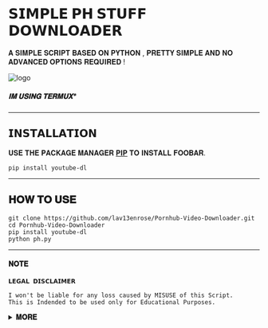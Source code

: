 # 𝗦𝗜𝗠𝗣𝗟𝗘 𝗣𝗛 𝗦𝗧𝗨𝗙𝗙 𝗗𝗢𝗪𝗡𝗟𝗢𝗔𝗗𝗘𝗥
𝐀 𝐒𝐈𝐌𝐏𝐋𝐄 𝐒𝐂𝐑𝐈𝐏𝐓 𝐁𝐀𝐒𝐄𝐃 𝐎𝐍 𝐏𝐘𝐓𝐇𝐎𝐍 , 𝐏𝐑𝐄𝐓𝐓𝐘 𝐒𝐈𝐌𝐏𝐋𝐄 𝐀𝐍𝐃 𝐍𝐎 𝐀𝐃𝐕𝐀𝐍𝐂𝐄𝐃 𝐎𝐏𝐓𝐈𝐎𝐍𝐒 𝐑𝐄𝐐𝐔𝐈𝐑𝐄𝐃 !

![logo](https://telegra.ph/file/131d2bb63dc7b647e0f0a.jpg)
##### 𝐈𝐌 𝐔𝐒𝐈𝐍𝐆 𝐓𝐄𝐑𝐌𝐔𝐗*
---

## 𝗜𝗡𝗦𝗧𝗔𝗟𝗟𝗔𝗧𝗜𝗢𝗡

𝐔𝐒𝐄 𝐓𝐇𝐄 𝐏𝐀𝐂𝐊𝐀𝐆𝐄 𝐌𝐀𝐍𝐀𝐆𝐄𝐑 [𝐏𝐈𝐏](https://pip.pypa.io/en/stable/) 𝐓𝐎 𝐈𝐍𝐒𝐓𝐀𝐋𝐋 𝐅𝐎𝐎𝐁𝐀𝐑.

```
pip install youtube-dl
```
---

## 𝐇𝐎𝐖 𝐓𝐎 𝐔𝐒𝐄

```
git clone https://github.com/lav13enrose/Pornhub-Video-Downloader.git
cd Pornhub-Video-Downloader
pip install youtube-dl 
python ph.py
```
---

#### 𝐍𝐎𝐓𝐄
```
𝗟𝗘𝗚𝗔𝗟 𝗗𝗜𝗦𝗖𝗟𝗔𝗜𝗠𝗘𝗥

I won't be liable for any loss caused by MISUSE of this Script.
This is Indended to be used only for Educational Purposes.

```
<details>
  <summary><b>𝐌𝐎𝐑𝐄</b></summary>
<br/>
𝗜𝗠 𝗨𝗦𝗜𝗡𝗚 𝗧𝗘𝗥𝗠𝗨𝗫 𝗛𝗘𝗥𝗘 𝗦𝗢 𝗜𝗠 𝗚𝗢𝗡𝗡𝗔 𝗚𝗜𝗩𝗘 𝗬𝗢𝗨 𝗦𝗢𝗠𝗘 𝗜𝗡𝗦𝗧𝗥𝗨𝗖𝗧𝗜𝗢𝗡𝗦 𝗜𝗙 𝗬𝗢𝗨 𝗔𝗥𝗘 𝗔 𝗕𝗘𝗚𝗜𝗡𝗡𝗘𝗥
 
*[𝗟𝗲𝗮𝗿𝗻 𝗧𝗲𝗿𝗺𝘂𝘅](https://play.google.com/store/apps/details?id=com.ican.dotech.terminalcommandprompt)

